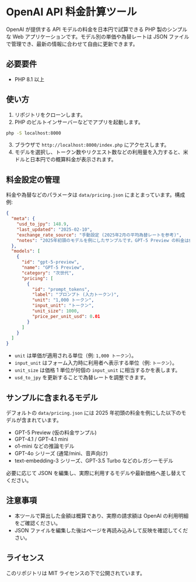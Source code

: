 # OpenAI API 料金計算ツール

OpenAI が提供する API モデルの料金を日本円で試算できる PHP 製のシンプルな Web アプリケーションです。モデル別の単価や為替レートは JSON ファイルで管理でき、最新の情報に合わせて自由に更新できます。

## 必要要件

- PHP 8.1 以上

## 使い方

1. リポジトリをクローンします。
2. PHP のビルトインサーバーなどでアプリを起動します。

```bash
php -S localhost:8000
```

3. ブラウザで `http://localhost:8000/index.php` にアクセスします。
4. モデルを選択し、トークン数やリクエスト数などの利用量を入力すると、米ドルと日本円での概算料金が表示されます。

## 料金設定の管理

料金や為替などのパラメータは `data/pricing.json` にまとまっています。構成例:

```json
{
  "meta": {
    "usd_to_jpy": 148.9,
    "last_updated": "2025-02-10",
    "exchange_rate_source": "手動設定 (2025年2月の平均為替レートを参考)",
    "notes": "2025年初頭のモデルを例にしたサンプルです。GPT-5 Preview の料金は仮の値なので公式サイトで必ずご確認ください。"
  },
  "models": [
    {
      "id": "gpt-5-preview",
      "name": "GPT-5 Preview",
      "category": "次世代",
      "pricing": [
        {
          "id": "prompt_tokens",
          "label": "プロンプト (入力トークン)",
          "unit": "1,000 トークン",
          "input_unit": "トークン",
          "unit_size": 1000,
          "price_per_unit_usd": 0.01
        }
      ]
    }
  ]
}
```

- `unit` は単価が適用される単位（例: `1,000 トークン`）。
- `input_unit` はフォーム入力時に利用者へ表示する単位（例: `トークン`）。
- `unit_size` は価格 1 単位が何個の `input_unit` に相当するかを表します。
- `usd_to_jpy` を更新することで為替レートを調整できます。

## サンプルに含まれるモデル

デフォルトの `data/pricing.json` には 2025 年初頭の料金を例にした以下のモデルが含まれています。

- GPT-5 Preview (仮の料金サンプル)
- GPT-4.1 / GPT-4.1 mini
- o1-mini などの推論モデル
- GPT-4o シリーズ (通常/mini、音声向け)
- text-embedding-3 シリーズ、GPT-3.5 Turbo などのレガシーモデル

必要に応じて JSON を編集し、実際に利用するモデルや最新価格へ差し替えてください。

## 注意事項

- 本ツールで算出した金額は概算であり、実際の請求額は OpenAI の利用明細をご確認ください。
- JSON ファイルを編集した後はページを再読み込みして反映を確認してください。

## ライセンス

このリポジトリは MIT ライセンスの下で公開されています。
